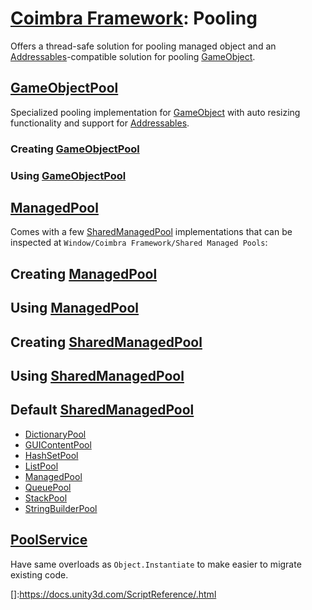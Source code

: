 # [Coimbra Framework](Index.md): Pooling

Offers a thread-safe solution for pooling managed object and an [Addressables]-compatible solution for pooling [GameObject].

## [GameObjectPool]

Specialized pooling implementation for [GameObject] with auto resizing functionality and support for [Addressables].

### Creating [GameObjectPool]

### Using [GameObjectPool]

## [ManagedPool<T>]

Comes with a few [SharedManagedPool] implementations that can be inspected at `Window/Coimbra Framework/Shared Managed Pools`:

## Creating [ManagedPool<T>]

## Using [ManagedPool<T>]

## Creating [SharedManagedPool]

## Using [SharedManagedPool]

## Default [SharedManagedPool]

- [DictionaryPool]
- [GUIContentPool]
- [HashSetPool]
- [ListPool]
- [ManagedPool]
- [QueuePool]
- [StackPool]
- [StringBuilderPool]

## [PoolService]

Have same overloads as `Object.Instantiate` to make easier to migrate existing code.

[GameObjectPool]:<../Coimbra/GameObjectPool.cs>

[ManagedPool<T>]:<../Coimbra/ManagedPool`1.cs>

[PoolService]:<../Coimbra.Services.Pooling/IPoolService.cs>

[SharedManagedPool]:<../Coimbra/SharedManagedPoolAttribute.cs>

[DictionaryPool]:<../Coimbra/SharedManagedPools/DictionaryPool.cs>

[GUIContentPool]:<../Coimbra/SharedManagedPools/GUIContentPool.cs>

[HashSetPool]:<../Coimbra/SharedManagedPools/HashSetPool.cs>

[ListPool]:<../Coimbra/SharedManagedPools/ListPool.cs>

[ManagedPool]:<../Coimbra/SharedManagedPools/ManagedPool.cs>

[QueuePool]:<../Coimbra/SharedManagedPools/QueuePool.cs>

[StackPool]:<../Coimbra/SharedManagedPools/StackPool.cs>

[StringBuilderPool]:<../Coimbra/SharedManagedPools/StringBuilderPool.cs>

[Addressables]:<https://docs.unity3d.com/Manual/com.unity.addressables.html>

[GameObject]:<https://docs.unity3d.com/ScriptReference/GameObject.html>
[]:<https://docs.unity3d.com/ScriptReference/.html>

